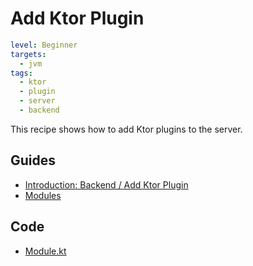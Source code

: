 # Add Ktor Plugin

```yaml
level: Beginner
targets:
  - jvm
tags:
  - ktor
  - plugin
  - server
  - backend
```

This recipe shows how to add Ktor plugins to the server.

## Guides

- [Introduction: Backend / Add Ktor Plugin](/doc/guides/backend/Introduction.md#Add-Ktor-Plugins)
- [Modules](/doc/guides/common/Modules.md)

## Code

- [Module.kt](/cookbook/src/jvmMain/kotlin/zakadabar/cookbook/server/ktor/plugin/Module.kt)
